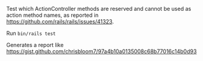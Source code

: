 Test which ActionController methods are reserved and cannot be used as action method names, as reported in https://github.com/rails/rails/issues/41323.

Run `bin/rails test`

Generates a report like https://gist.github.com/chrisbloom7/97a4b10a0135008c68b77016c14b0d93
